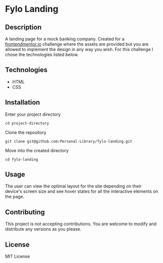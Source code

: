 # Fylo Landing

## Description
A landing page for a mock banking company. Created for a [frontendmentor.io](frontendmentor.io) challenge where the assets are provided but you are allowed to implement the design in any way you wish. For this challenge I chose the technologies listed below.

## Technologies 
- HTML
- CSS

## Installation

Enter your project directory

`cd project-directory`

Clone the repository

`git clone git@github.com:Personal-Library/fylo-landing.git`

Move into the created directory

`cd fylo-landing`

## Usage
The user can view the optimal layout for the site depending on their device's screen size and
see hover states for all the interactive elements on the page.

## Contributing
This project is not accepting contributions. You are welcome to modify and distribute any versions as you please.

## License
MIT License
